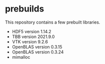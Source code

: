 # prebuilds

This repository contains a few prebuilt libraries.

- HDF5 version 1.14.2
- TBB version 2021.9.0
- VTK version 9.2.6
- OpenBLAS version 0.3.15
- OpenBLAS version 0.3.24
- mimalloc
